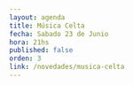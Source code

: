 ```yaml
---
layout: agenda
title: Música Celta
fecha: Sabado 23 de Junio
hora: 21hs
published: false
orden: 3
link: /novedades/musica-celta
---
```

